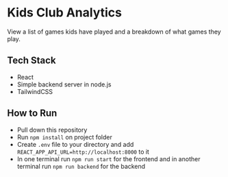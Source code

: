 # Kids Club Analytics

View a list of games kids have played and a breakdown of what games they play.

## Tech Stack

- React
- Simple backend server in node.js
- TailwindCSS

## How to Run

- Pull down this repository
- Run `npm install` on project folder
- Create `.env` file to your directory and add `REACT_APP_API_URL=http://localhost:8000` to it
- In one terminal run `npm run start` for the frontend and in another terminal run `npm run backend` for the backend
